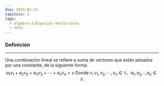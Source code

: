 ```yaml
---
dia: 2023-01-22
capitulo: 1
tags:
  - algebra-2/Espacios-Vectoriales
  - nota
---
```

### Definición
---
Una combinación lineal se refiere a suma de vectores que están pesados por una constante, de la siguiente forma: $$a_1v_1+a_2v_2+a_3v_3+\cdots+a_nv_n=v \text{ Donde } v,v_1,v_2,\cdots,v_n\in\mathbb{V}, ~~a_1,a_2,\cdot,a_n\in\mathbb{K}$$ 
